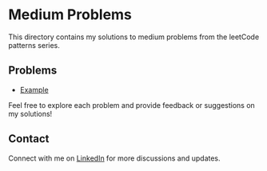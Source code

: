# Medium Problems

This directory contains my solutions to medium problems from the leetCode patterns series.

## Problems

- [Example](example.java)

Feel free to explore each problem and provide feedback or suggestions on my solutions!

## Contact

Connect with me on [LinkedIn](https://www.linkedin.com/in/roshan99/) for more discussions and updates.
